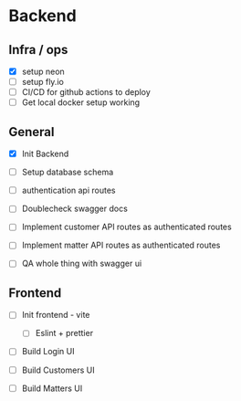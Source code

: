 # Backend
## Infra / ops
- [x] setup neon
- [ ] setup fly.io
- [ ] CI/CD for github actions to deploy
- [ ] Get local docker setup working

## General
- [x] Init Backend
- [ ] Setup database schema
- [ ] authentication api routes
- [ ] Doublecheck swagger docs
- [ ] Implement customer API routes as authenticated routes
- [ ] Implement matter API routes as authenticated routes
- [ ] QA whole thing with swagger ui



## Frontend
- [ ] Init frontend - vite
  - [ ] Eslint + prettier
- [ ] Build Login UI
- [ ] Build Customers UI
- [ ] Build Matters  UI

